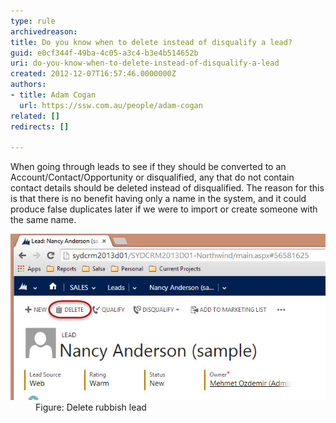 ```yaml
---
type: rule
archivedreason: 
title: Do you know when to delete instead of disqualify a lead?
guid: e0cf344f-49ba-4c05-a3c4-b3e4b514652b
uri: do-you-know-when-to-delete-instead-of-disqualify-a-lead
created: 2012-12-07T16:57:46.0000000Z
authors:
- title: Adam Cogan
  url: https://ssw.com.au/people/adam-cogan
related: []
redirects: []

---
```


When going through leads to see if they should be converted to an Account/Contact/Opportunity           or disqualified, any that do not contain contact details should be deleted instead           of disqualified. The reason for this is that there is no benefit having only a name           in the system, and it could produce false duplicates later if we were to import           or create someone with the same name.

<!--endintro-->
<dl class="image">          <dt>
            <img alt="Delete rubbish lead" src="CRMDeleteLead.jpg"></dt>
          <dd>
            Figure: Delete rubbish lead</dd>
        </dl>
